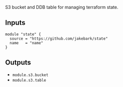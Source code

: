 S3 bucket and DDB table for managing terraform state.

## Inputs

```hcl
module "state" {
  source = "https://github.com/jakebark/state"
  name   = "name"
}
```

## Outputs

- `module.s3.bucket`
- `module.s3.table` 
